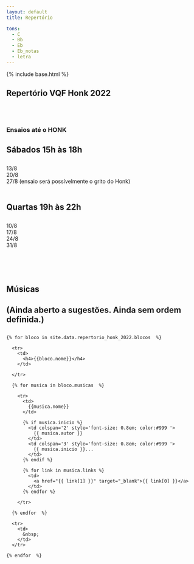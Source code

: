 ```yaml
---
layout: default
title: Repertório

tons:
  - C
  - Bb
  - Eb
  - Eb_notas
  - letra
---
```

{% include base.html %}

<style type="text/css" media="screen">
  td {
    padding: 5px 10px;
  }

  h4 {
    font-size: 1.5em;
    font-weight: bold;
    margin-top:30px;
  }
</style>


## Repertório VQF Honk 2022

<br/><br/>

  <div>
    <h3>Ensaios até o HONK</h3>
    <h4>Sábados 15h às 18h</h4>
    13/8<br/>
    20/8<br/>
    27/8 (ensaio será possívelmente o grito do Honk)<br/>
    <br/>
    <h4>Quartas 19h às 22h</h4>
    10/8<br/>
    17/8<br/>
    24/8<br/>
    31/8<br/>
  </div>

<br/><br/><br/>
  
## Músicas

#### (Ainda aberto a sugestões. Ainda sem ordem definida.)


  <table>

    {% for bloco in site.data.repertorio_honk_2022.blocos  %}

      <tr>
        <td>
          <h4>{{bloco.nome}}</h4>
        </td>

      </tr>

      {% for musica in bloco.musicas  %}

        <tr>
          <td>
            {{musica.nome}}
          </td>

          {% if musica.inicio %}
            <td colspan='2' style='font-size: 0.8em; color:#999 '>
              {{ musica.autor }}
            </td>
            <td colspan='3' style='font-size: 0.8em; color:#999 '>
              {{ musica.inicio }}...
            </td>
          {% endif %}

          {% for link in musica.links %}
            <td>
              <a href="{{ link[1] }}" target="_blank">{{ link[0] }}</a>
            </td>
          {% endfor %}

        </tr>

      {% endfor  %}

      <tr>
        <td>
          &nbsp;
        </td>
      </tr>

    {% endfor  %}


  </table>


